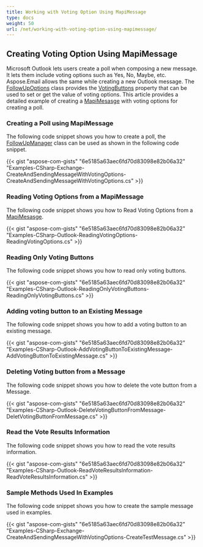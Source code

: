 ```yaml
---
title: Working with Voting Option Using MapiMessage
type: docs
weight: 50
url: /net/working-with-voting-option-using-mapimessage/
---
```



## **Creating Voting Option Using MapiMessage**
Microsoft Outlook lets users create a poll when composing a new message. It lets them include voting options such as Yes, No, Maybe, etc. Aspose.Email allows the same while creating a new Outlook message. The [FollowUpOptions](https://apireference.aspose.com/email/net/aspose.email.mapi/followupoptions) class provides the [VotingButtons](https://apireference.aspose.com/email/net/aspose.email.mapi/followupoptions/properties/votingbuttons) property that can be used to set or get the value of voting options. This article provides a detailed example of creating a [MapiMesasge](https://apireference.aspose.com/email/net/aspose.email.mapi/mapimessage) with voting options for creating a poll.
### **Creating a Poll using MapiMessage**
The following code snippet shows you how to create a poll, the [FollowUpManager](https://apireference.aspose.com/email/net/aspose.email.mapi/followupmanager) class can be used as shown in the following code snippet.



{{< gist "aspose-com-gists" "6e5185a63aec6fd70d83098e82b06a32" "Examples-CSharp-Exchange-CreateAndSendingMessageWithVotingOptions-CreateAndSendingMessageWithVotingOptions.cs" >}}
### **Reading Voting Options from a MapiMessage**
The following code snippet shows you how to Read Voting Options from a [MapiMesasge](https://apireference.aspose.com/email/net/aspose.email.mapi/mapimessage).



{{< gist "aspose-com-gists" "6e5185a63aec6fd70d83098e82b06a32" "Examples-CSharp-Outlook-ReadingVotingOptions-ReadingVotingOptions.cs" >}}


### **Reading Only Voting Buttons**
The following code snippet shows you how to read only voting buttons.



{{< gist "aspose-com-gists" "6e5185a63aec6fd70d83098e82b06a32" "Examples-CSharp-Outlook-ReadingOnlyVotingButtons-ReadingOnlyVotingButtons.cs" >}}
### **Adding voting button to an Existing Message**
The following code snippet shows you how to add a voting button to an existing message.



{{< gist "aspose-com-gists" "6e5185a63aec6fd70d83098e82b06a32" "Examples-CSharp-Outlook-AddVotingButtonToExistingMessage-AddVotingButtonToExistingMessage.cs" >}}
### **Deleting Voting button from a Message**
The following code snippet shows you how to delete the vote button from a Message.



{{< gist "aspose-com-gists" "6e5185a63aec6fd70d83098e82b06a32" "Examples-CSharp-Outlook-DeleteVotingButtonFromMessage-DeletVotingButtonFromMessage.cs" >}}
### **Read the Vote Results Information**
The following code snippet shows you how to read the vote results information.



{{< gist "aspose-com-gists" "6e5185a63aec6fd70d83098e82b06a32" "Examples-CSharp-Outlook-ReadVoteResultsInformation-ReadVoteResultsInformation.cs" >}}
### **Sample Methods Used In Examples**
The following code snippet shows you how to create the sample message used in examples.



{{< gist "aspose-com-gists" "6e5185a63aec6fd70d83098e82b06a32" "Examples-CSharp-Exchange-CreateAndSendingMessageWithVotingOptions-CreateTestMessage.cs" >}}
